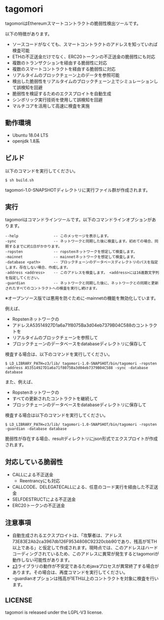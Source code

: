 # tagomori

tagomoriはEthereumスマートコントラクトの脆弱性検出ツールです。

以下の特徴があります。

* ソースコードがなくても、スマートコントラクトのアドレスを知っていれば検査可能
* ETHの不正送金だけでなく、ERC20トークンの不正送金の脆弱性にも対応
* 複数のトランザクションを経由する脆弱性に対応
* 複数のスマートコントラクトを経由する脆弱性に対応
* リアルタイムのブロックチェーン上のデータを参照可能
* 検出した脆弱性をリアルタイムのブロックチェーン上でシミュレーションして誤検知を回避
* 脆弱性を検証するためのエクスプロイトを自動生成
* シンボリック実行技術を使用して誤検知を回避
* マルチコアを活用して高速に検査を実施

動作環境
-----

* Ubuntu 18.04 LTS
* openjdk 1.8系

ビルド
-----

以下のコマンドを実行してください。

```
$ sh build.sh
```

tagomori-1.0-SNAPSHOTディレクトリに実行ファイル群が作成されます。

実行
-----

tagomoriはコマンドラインツールです。以下のコマンドラインオプションがあります。

```
--help                -- このメッセージを表示します。
-sync                 -- ネットワークと同期した後に検査します。初めての場合、同期するまでに約1日がかかります。
-ropsten              -- ropstenネットワークを想定して検査します。
-mainnet              -- mainnetネットワークを想定して検査します。
-database <path>      -- ブロックチェーンのデータベースディレクトリのパスを指定します。存在しない場合、作成します。
-address <address>    -- このアドレスを検査します。 <address>には16進数文字列を指定してください。
-guardian             -- ネットワークと同期した後に、ネットワークとの同期と更新されたすべてのコントラクトへの検査を実行し続けます。
```

※オープンソース版では悪用を防ぐために-mainnetの機能を無効化しています。

例えば、

* Ropstenネットワークの
* アドレスA53514927D1a6a71f8075Ba3d04eb7379B04C588のコントラクトを
* リアルタイムのブロックチェーンを参照して
* ブロックチェーンのデータベースをdatabaseディレクトリに保存して

検査する場合は、以下のコマンドを実行してください。

```
$ LD_LIBRARY_PATH=z3/lib/ tagomori-1.0-SNAPSHOT/bin/tagomori -ropsten -address A53514927D1a6a71f8075Ba3d04eb7379B04C588 -sync -database database
```

また、例えば、

* Ropstenネットワークの
* すべての更新されたコントラクトを継続して
* ブロックチェーンのデータベースをdatabaseディレクトリに保存して

検査する場合は以下のコマンドを実行してください。

```
$ LD_LIBRARY_PATH=z3/lib/ tagomori-1.0-SNAPSHOT/bin/tagomori -ropsten -guardian -database database
```

脆弱性が存在する場合、resultディレクトリにjson形式でエクスプロイトが作成されます。

対応している脆弱性
---

* CALLによる不正送金
    * Reentrancyにも対応
* CALLCODE、DELEGATECALLによる、任意のコード実行を経由した不正送金
* SELFDESTRUCTによる不正送金
* ERC20トークンの不正送金

注意事項
---

* 自動生成されるエクスプロイトは、「攻撃者は、アドレス73E83E2Ab2ca3967db126F9534808C92320cbb90であり、残高が1ETH以上である」と仮定して作成されます。現時点では、このアドレスはハードコーディングされているため、このアドレスに異常が発生するとtagomoriが動作しない可能性があります。
* [z3](https://github.com/Z3Prover/z3)ライブラリの動作が不安定であるためjavaプロセスが異常終了する場合があります。その場合は、再度コマンドを実行してください。
* -guardianオプションは残高が1ETH以上のコントラクトを対象に検査を行います。

LICENSE
-----

tagomori is released under the LGPL-V3 license.
